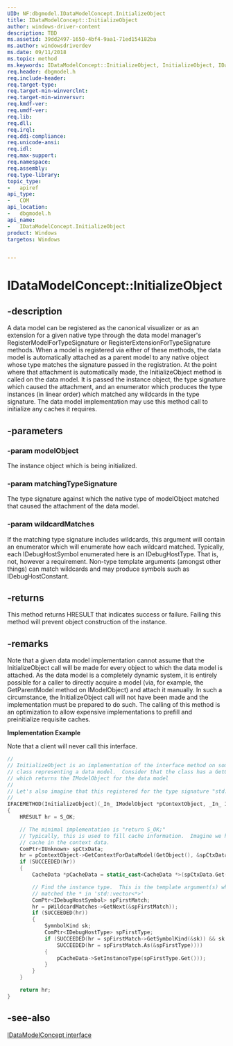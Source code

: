 ```yaml
---
UID: NF:dbgmodel.IDataModelConcept.InitializeObject
title: IDataModelConcept::InitializeObject
author: windows-driver-content
description: TBD
ms.assetid: 39dd2497-1650-4bf4-9aa1-71ed154182ba
ms.author: windowsdriverdev
ms.date: 09/11/2018
ms.topic: method
ms.keywords: IDataModelConcept::InitializeObject, InitializeObject, IDataModelConcept.InitializeObject, IDataModelConcept::InitializeObject, IDataModelConcept.InitializeObject
req.header: dbgmodel.h
req.include-header:
req.target-type:
req.target-min-winverclnt:
req.target-min-winversvr:
req.kmdf-ver:
req.umdf-ver:
req.lib:
req.dll:
req.irql: 
req.ddi-compliance:
req.unicode-ansi:
req.idl:
req.max-support:
req.namespace:
req.assembly:
req.type-library: 
topic_type: 
-	apiref
api_type: 
-	COM
api_location: 
-	dbgmodel.h
api_name: 
-	IDataModelConcept.InitializeObject
product: Windows
targetos: Windows


---
```


# IDataModelConcept::InitializeObject


## -description

A data model can be registered as the canonical visualizer or as an extension for a given native type through the data model manager's RegisterModelForTypeSignature or RegisterExtensionForTypeSignature methods. When a model is registered via either of these methods, the data model is automatically attached as a parent model to any native object whose type matches the signature passed in the registration. At the point where that attachment is automatically made, the InitializeObject method is called on the data model. It is passed the instance object, the type signature which caused the attachment, and an enumerator which produces the type instances (in linear order) which matched any wildcards in the type signature. The data model implementation may use this method call to initialize any caches it requires. 


## -parameters

### -param modelObject
The instance object which is being initialized.

### -param matchingTypeSignature
The type signature against which the native type of modelObject matched that caused the attachment of the data model.

### -param wildcardMatches
If the matching type signature includes wildcards, this argument will contain an enumerator which will enumerate how each wildcard matched. Typically, each IDebugHostSymbol enumerated here is an IDebugHostType. That is, not, however a requirement. Non-type template arguments (amongst other things) can match wildcards and may produce symbols such as IDebugHostConstant.


## -returns
This method returns HRESULT that indicates success or failure. Failing this method will prevent object construction of the instance.


## -remarks
Note that a given data model implementation cannot assume that the InitializeObject call will be made for every object to which the data model is attached. As the data model is a completely dynamic system, it is entirely possible for a caller to directly acquire a model (via, for example, the GetParentModel method on IModelObject) and attach it manually. In such a circumstance, the InitializeObject call will not have been made and the implementation must be prepared to do such. The calling of this method is an optimization to allow expensive implementations to prefill and preinitialize requisite caches. 

**Implementation Example**

Note that a client will never call this interface.

```cpp
//
// InitializeObject is an implementation of the interface method on some 
// class representing a data model.  Consider that the class has a GetObject() method
// which returns the IModelObject for the data model
//
// Let's also imagine that this registered for the type signature "std::vector<*>"
//
IFACEMETHOD(InitializeObject)(_In_ IModelObject *pContextObject, _In_ IDebugHostTypeSignature *pTypeSignature, _In_ IDebugHostSymbolEnumerator *pWildcardMatches)
{
    HRESULT hr = S_OK;

    // The minimal implementation is "return S_OK;"
    // Typically, this is used to fill cache information.  Imagine we have a 
    // cache in the context data.
    ComPtr<IUnknown> spCtxData;
    hr = pContextObject->GetContextForDataModel(GetObject(), &spCtxData));
    if (SUCCEEDED(hr))
    {
        CacheData *pCacheData = static_cast<CacheData *>(spCtxData.Get());

        // Find the instance type.  This is the template argument(s) which 
        // matched the * in 'std::vector<*>'
        ComPtr<IDebugHostSymbol> spFirstMatch;
        hr = pWildcardMatches->GetNext(&spFirstMatch));
        if (SUCCEEDED(hr))
        {
            SymnbolKind sk;
            ComPtr<IDebugHostType> spFirstType;
            if (SUCCEEDED(hr = spFirstMatch->GetSymbolKind(&sk)) && sk == SymbolType &&
                SUCCEEDED(hr = spFirstMatch.As(&spFirstType))))
            {
                pCacheData->SetInstanceType(spFirstType.Get()));
            }
        }
    }

    return hr;
}
```

## -see-also

[IDataModelConcept interface](nn-dbgmodel-idatamodelconcept.md)